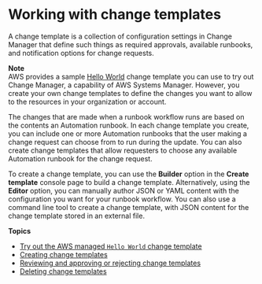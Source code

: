# Working with change templates<a name="change-templates"></a>

A change template is a collection of configuration settings in Change Manager that define such things as required approvals, available runbooks, and notification options for change requests\.

**Note**  
AWS provides a sample [Hello World](change-templates-aws-managed.md) change template you can use to try out Change Manager, a capability of AWS Systems Manager\. However, you create your own change templates to define the changes you want to allow to the resources in your organization or account\. 

The changes that are made when a runbook workflow runs are based on the contents an Automation runbook\. In each change template you create, you can include one or more Automation runbooks that the user making a change request can choose from to run during the update\. You can also create change templates that allow requesters to choose any available Automation runbook for the change request\.

To create a change template, you can use the **Builder** option in the **Create template** console page to build a change template\. Alternatively, using the **Editor** option, you can manually author JSON or YAML content with the configuration you want for your runbook workflow\. You can also use a command line tool to create a change template, with JSON content for the change template stored in an external file\.

**Topics**
+ [Try out the AWS managed `Hello World` change template](change-templates-aws-managed.md)
+ [Creating change templates](change-templates-create.md)
+ [Reviewing and approving or rejecting change templates](change-templates-review.md)
+ [Deleting change templates](change-templates-delete.md)